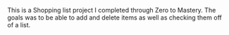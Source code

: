 This is a Shopping list project I completed through Zero to Mastery. The goals was to be able to add and delete items as well as checking them off of a list. 
